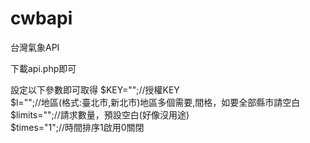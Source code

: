 # cwbapi
台灣氣象API

下載api.php即可

設定以下參數即可取得
$KEY="";//授權KEY  
$l="";//地區(格式:臺北市,新北市)地區多個需要,間格，如要全部縣市請空白  
$limits="";//請求數量，預設空白(好像沒用途)  
$times="1";//時間排序1啟用0關閉  
